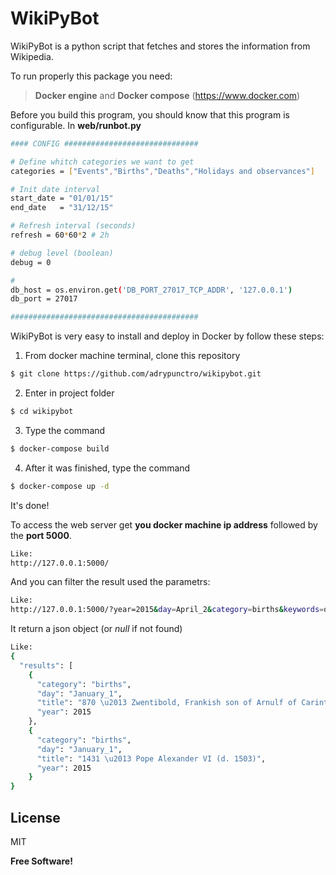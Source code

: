 # WikiPyBot

WikiPyBot is a python script that fetches and stores the information from Wikipedia. 

To run properly this package you need:
> **Docker engine** and **Docker compose** (https://www.docker.com)

Before you build this program, you should know that this program is configurable. In **web/runbot.py**
```sh
#### CONFIG ##############################

# Define whitch categories we want to get
categories = ["Events","Births","Deaths","Holidays and observances"]

# Init date interval
start_date = "01/01/15"
end_date   = "31/12/15"

# Refresh interval (seconds)
refresh = 60*60*2 # 2h

# debug level (boolean)
debug = 0

#
db_host = os.environ.get('DB_PORT_27017_TCP_ADDR', '127.0.0.1')
db_port = 27017

##########################################
```

WikiPyBot is very easy to install and deploy in Docker by follow these steps:
1. From docker machine terminal, clone this repository
```sh
$ git clone https://github.com/adrypunctro/wikipybot.git
```
2. Enter in project folder
```sh
$ cd wikipybot
```
3. Type the command
```sh
$ docker-compose build
```
4. After it was finished, type the command
```sh
$ docker-compose up -d
```

It's done!

To access the web server get **you docker machine ip address** followed by the **port 5000**.
```sh
Like:
http://127.0.0.1:5000/
```
And you can filter the result used the parametrs:
```sh
Like:
http://127.0.0.1:5000/?year=2015&day=April_2&category=births&keywords=office
```

It return a json object (or *null* if not found)
```sh
Like:
{
  "results": [
    {
      "category": "births",
      "day": "January_1",
      "title": "870 \u2013 Zwentibold, Frankish son of Arnulf of Carinthia (d. 900)",
      "year": 2015
    },
    {
      "category": "births",
      "day": "January_1",
      "title": "1431 \u2013 Pope Alexander VI (d. 1503)",
      "year": 2015
    }
}
```


License
----

MIT


**Free Software!**
